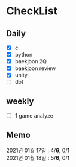 # CheckList
## Daily
- [x] c
- [x] python
- [x] baekjoon 2Q
- [x] baekjoon review
- [x] unity
- [ ] dot

## weekly
- [ ] 1 game analyze 

## Memo
2021년 01월 17일 : 4/**6**, 0/**1** <br>
2021년 01월 18일 : 5/**6**, 0/**1** <br>
